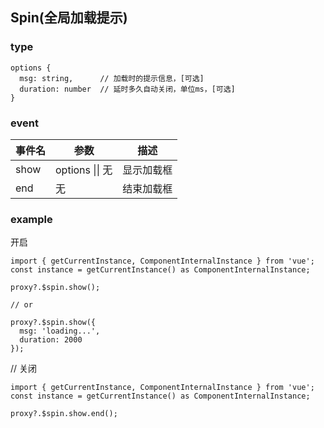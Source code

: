 ## Spin(全局加载提示)

### type

```
options {
  msg: string,      // 加载时的提示信息，[可选]
  duration: number  // 延时多久自动关闭，单位ms，[可选]
}
```

### event

| 事件名 | 参数            | 描述       |
| ------ | --------------- | ---------- |
| show   | options \|\| 无 | 显示加载框 |
| end    | 无              | 结束加载框 |

### example

开启

```
import { getCurrentInstance, ComponentInternalInstance } from 'vue';
const instance = getCurrentInstance() as ComponentInternalInstance;

proxy?.$spin.show();

// or

proxy?.$spin.show({
  msg: 'loading...',
  duration: 2000
});
```

// 关闭

```
import { getCurrentInstance, ComponentInternalInstance } from 'vue';
const instance = getCurrentInstance() as ComponentInternalInstance;

proxy?.$spin.show.end();
```
